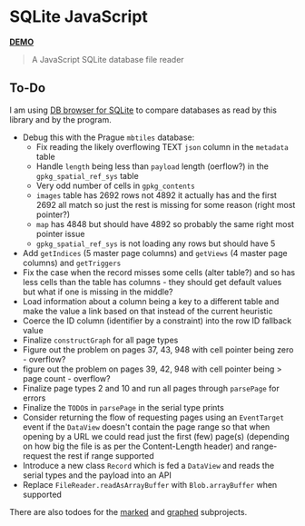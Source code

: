 # SQLite JavaScript

[**DEMO**](https://tomashubelbauer.github.io/sqlite-javascript)

> A JavaScript SQLite database file reader

## To-Do

I am using [DB browser for SQLite](https://github.com/sqlitebrowser/sqlitebrowser)
to compare databases as read by this library and by the program.

- Debug this with the Prague `mbtiles` database:
  - Fix reading the likely overflowing TEXT `json` column in the `metadata` table
  - Handle `length` being less than `payload` length (oerflow?) in the `gpkg_spatial_ref_sys` table
  - Very odd number of cells in `gpkg_contents`
  - `images` table has 2692 rows not 4892 it actually has and the first 2692 all
    match so just the rest is missing for some reason (right most pointer?)
  - `map` has 4848 but should have 4892 so probably the same right most pointer issue
  - `gpkg_spatial_ref_sys` is not loading any rows but should have 5
- Add `getIndices` (5 master page columns) and `getViews` (4 master page columns)
  and `getTriggers`
- Fix the case when the record misses some cells (alter table?) and so has less
  cells than the table has columns - they should get default values but what if
  one is missing in the middle?
- Load information about a column being a key to a different table and make the
  value a link based on that instead of the current heuristic
- Coerce the ID column (identifier by a constraint) into the row ID fallback value
- Finalize `constructGraph` for all page types
- Figure out the problem on pages 37, 43, 948 with cell pointer being zero - overflow?
- figure out the problem on pages 39, 42, 948 with cell pointer being > page count - overflow?
- Finalize page types 2 and 10 and run all pages through `parsePage` for errors
- Finalize the `TODO`s in `parsePage` in the serial type prints
- Consider returning the flow of requesting pages using an `EventTarget` event
  if the `DataView` doesn't contain the page range so that when opening by a URL
  we could read just the first (few) page(s) (depending on how big the file is
  as per the Content-Length header) and range-request the rest if range supported
- Introduce a new class `Record` which is fed a `DataView` and reads the serial
  types and the payload into an API
- Replace `FileReader.readAsArrayBuffer` with `Blob.arrayBuffer` when supported

There are also todoes for the [marked](marked/README.md#to-do) and
[graphed](graphed/README.md#to-do) subprojects.
